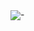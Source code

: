<img align="center" src="https://github-readme-stats.vercel.app/api/wakatime?username=@AQUIVASUUSUARIODEWAKATIME&theme=transparent">- 

<!---
AMartinez-04/AMartinez-04 is a ✨ special ✨ repository because its `README.md` (this file) appears on your GitHub profile.
You can click the Preview link to take a look at your changes.
--->
